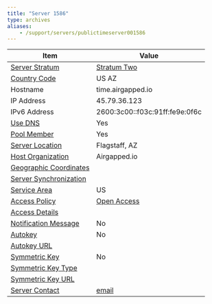 ```yaml
---
title: "Server 1586"
type: archives
aliases:
    - /support/servers/publictimeserver001586
---
```


| Item | Value |
| ----- | ----- |
| [Server Stratum](/support/servers/serverstratum) | [Stratum Two](/support/servers/stratumtwotimeservers) |
| [Country Code](/support/servers/countrycode) | US AZ |
| Hostname |  time.airgapped.io  |
| IP Address |  45.79.36.123  |
| IPv6 Address |  2600:3c00::f03c:91ff:fe9e:0f6c |
| [Use DNS](/support/servers/usedns) | Yes |
| [Pool Member](/support/servers/poolmember) | Yes |
| [Server Location](/support/servers/serverlocation) |  Flagstaff, AZ |
| [Host Organization](/support/servers/hostorganization) |  Airgapped.io |
| [ Geographic Coordinates](/support/servers/geographiccoordinates) |  |
| [Server Synchronization](/support/servers/serversynchronization) | |
| [Service Area](/support/servers/servicearea) | US |
| [Access Policy](/support/servers/accesspolicy) | [Open Access](/support/servers/openaccess) |
| [Access Details](/support/servers/accessdetails) |  |
| [Notification Message](/support/servers/notificationmessage) | No |
| [Autokey](/support/servers/autokey) | No |
| [Autokey URL](/support/servers/autokeyurl) | |
| [Symmetric Key](/support/servers/symmetrickey) | No |
| [Symmetric Key Type](/support/servers/symmetrickeytype) | |
| [Symmetric Key URL](/support/servers/symmetrickeyurl) | |
| [Server Contact](/support/servers/servercontact) | [email](mailto:info@airgapped.io) |